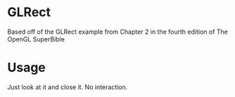 GLRect
========
Based off of the GLRect example from Chapter 2 in the fourth edition of The OpenGL SuperBible

Usage
=====
Just look at it and close it. No interaction.
